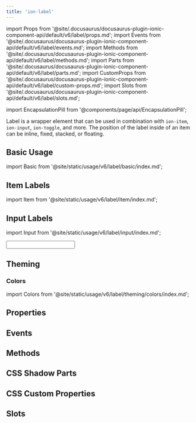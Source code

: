 ```yaml
---
title: 'ion-label'
---
```


import Props from '@site/.docusaurus/docusaurus-plugin-ionic-component-api/default/v6/label/props.md';
import Events from '@site/.docusaurus/docusaurus-plugin-ionic-component-api/default/v6/label/events.md';
import Methods from '@site/.docusaurus/docusaurus-plugin-ionic-component-api/default/v6/label/methods.md';
import Parts from '@site/.docusaurus/docusaurus-plugin-ionic-component-api/default/v6/label/parts.md';
import CustomProps from '@site/.docusaurus/docusaurus-plugin-ionic-component-api/default/v6/label/custom-props.md';
import Slots from '@site/.docusaurus/docusaurus-plugin-ionic-component-api/default/v6/label/slots.md';

<head>
  <title>Item Label Color and Properties for Applications | ion-label</title>
  <meta
    name="description"
    content="Label is a wrapper element that can be used in combination with other Ionic components. Easily design item label colors and other properties with ion-label."
  />
</head>

import EncapsulationPill from '@components/page/api/EncapsulationPill';

<EncapsulationPill type="scoped" />

Label is a wrapper element that can be used in combination with `ion-item`, `ion-input`, `ion-toggle`, and more. The position of the label inside of an item can be inline, fixed, stacked, or floating.

## Basic Usage

import Basic from '@site/static/usage/v6/label/basic/index.md';

<Basic />

## Item Labels

import Item from '@site/static/usage/v6/label/item/index.md';

<Item />

## Input Labels

import Input from '@site/static/usage/v6/label/input/index.md';

<Input />

## Theming

### Colors

import Colors from '@site/static/usage/v6/label/theming/colors/index.md';

<Colors />

## Properties

<Props />

## Events

<Events />

## Methods

<Methods />

## CSS Shadow Parts

<Parts />

## CSS Custom Properties

<CustomProps />

## Slots

<Slots />
